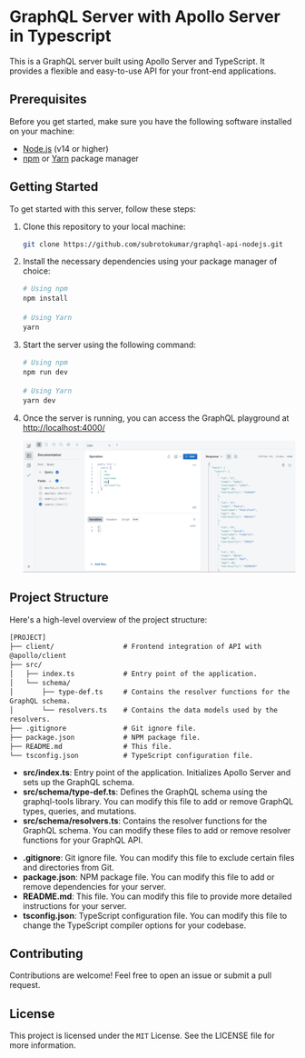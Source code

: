 # GraphQL Server with Apollo Server in Typescript

This is a GraphQL server built using Apollo Server and TypeScript. It provides a flexible and easy-to-use API for your front-end applications.

## **Prerequisites**
Before you get started, make sure you have the following software installed on your machine:

- [Node.js](https://nodejs.org/) (v14 or higher)  
- [npm](https://www.npmjs.com/) or [Yarn](https://yarnpkg.com/) package manager

## **Getting Started**
To get started with this server, follow these steps:

1. Clone this repository to your local machine:
    ```bash
    git clone https://github.com/subrotokumar/graphql-api-nodejs.git
    ```  

2. Install the necessary dependencies using your package manager of choice:
    ```bash
    # Using npm
    npm install

    # Using Yarn
    yarn
    ```

3. Start the server using the following command:
    ```bash
    # Using npm
    npm run dev

    # Using Yarn
    yarn dev
    ```

4. Once the server is running, you can access the GraphQL playground at [http://localhost:4000/](http://localhost:4000/)
   
    ![Graphql Playground](./meta.png)

## **Project Structure**

Here's a high-level overview of the project structure:

```
[PROJECT]
├── client/                 # Frontend integration of API with @apollo/client
├── src/
│   ├── index.ts            # Entry point of the application.
│   └── schema/        
│       ├── type-def.ts     # Contains the resolver functions for the GraphQL schema.
│       └── resolvers.ts    # Contains the data models used by the resolvers.
├── .gitignore              # Git ignore file.
├── package.json            # NPM package file.
├── README.md               # This file.
└── tsconfig.json           # TypeScript configuration file.
```

- **src/index.ts**: Entry point of the application. Initializes Apollo Server and sets up the GraphQL schema.
- **src/schema/type-def.ts**: Defines the GraphQL schema using the graphql-tools library. You can modify this file to add or remove GraphQL types, queries, and mutations.
- **src/schema/resolvers.ts**: Contains the resolver functions for the GraphQL schema. You can modify these files to add or remove resolver functions for your GraphQL API.
<!-- - **src/models/**: Contains the data models used by the resolvers. You can modify these files to add or remove data models for your GraphQL API.
tests/: Contains the tests for the server. You can modify these files to add or remove tests for your GraphQL API. -->
<!-- - **.env.example**: Example environment variables file. Copy this file to .env and modify it to suit your needs.
- **.eslintrc.json**: ESLint configuration file. You can modify this file to change the ESLint rules for your codebase. -->
- **.gitignore**: Git ignore file. You can modify this file to exclude certain files and directories from Git.
- **package.json**: NPM package file. You can modify this file to add or remove dependencies for your server.
- **README.md**: This file. You can modify this file to provide more detailed instructions for your server.
- **tsconfig.json**: TypeScript configuration file. You can modify this file to change the TypeScript compiler options for your codebase.

## **Contributing**
Contributions are welcome! Feel free to open an issue or submit a pull request.

## **License**
This project is licensed under the `MIT` License. See the LICENSE file for more information.